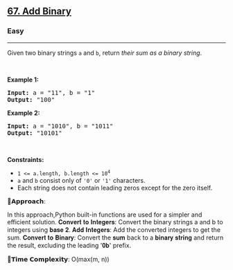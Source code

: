 <h2><a href="https://leetcode.com/problems/add-binary">67. Add Binary</a></h2><h3>Easy</h3><hr><p>Given two binary strings <code>a</code> and <code>b</code>, return <em>their sum as a binary string</em>.</p>

<p>&nbsp;</p>
<p><strong class="example">Example 1:</strong></p>
<pre><strong>Input:</strong> a = "11", b = "1"
<strong>Output:</strong> "100"
</pre><p><strong class="example">Example 2:</strong></p>
<pre><strong>Input:</strong> a = "1010", b = "1011"
<strong>Output:</strong> "10101"
</pre>
<p>&nbsp;</p>
<p><strong>Constraints:</strong></p>

<ul>
	<li><code>1 &lt;= a.length, b.length &lt;= 10<sup>4</sup></code></li>
	<li><code>a</code> and <code>b</code> consist&nbsp;only of <code>&#39;0&#39;</code> or <code>&#39;1&#39;</code> characters.</li>
	<li>Each string does not contain leading zeros except for the zero itself.</li>
</ul>

🧠𝗔𝗽𝗽𝗿𝗼𝗮𝗰𝗵:

In this approach,Python built-in functions are used for a simpler and efficient solution.
𝐂𝐨𝐧𝐯𝐞𝐫𝐭 𝐭𝐨 𝐈𝐧𝐭𝐞𝐠𝐞𝐫𝐬: Convert the binary strings a and b to integers using 𝐛𝐚𝐬𝐞 𝟐.
𝐀𝐝𝐝 𝐈𝐧𝐭𝐞𝐠𝐞𝐫𝐬: Add the converted integers to get the sum.
𝐂𝐨𝐧𝐯𝐞𝐫𝐭 𝐭𝐨 𝐁𝐢𝐧𝐚𝐫𝐲: Convert the 𝐬𝐮𝐦 back to a 𝐛𝐢𝐧𝐚𝐫𝐲 𝐬𝐭𝐫𝐢𝐧𝐠 and return the result, excluding the leading '𝟎𝐛' prefix.

🎯𝗧𝗶𝗺𝗲 𝗖𝗼𝗺𝗽𝗹𝗲𝘅𝗶𝘁𝘆: O(max(m, n))
